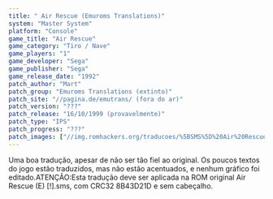 ```yaml
---
title: " Air Rescue (Emuroms Translations)"
system: "Master System"
platform: "Console"
game_title: "Air Rescue"
game_category: "Tiro / Nave"
game_players: "1"
game_developer: "Sega"
game_publisher: "Sega"
game_release_date: "1992"
patch_author: "Mart"
patch_group: "Emuroms Translations (extinto)"
patch_site: "//pagina.de/emutrans/ (fora do ar)"
patch_version: "???"
patch_release: "16/10/1999 (provavelmente)"
patch_type: "IPS"
patch_progress: "???"
patch_images: ["//img.romhackers.org/traducoes/%5BSMS%5D%20Air%20Rescue%20-%20Emuroms%20Translations%20-%201.png","//img.romhackers.org/traducoes/%5BSMS%5D%20Air%20Rescue%20-%20Emuroms%20Translations%20-%202.png","//img.romhackers.org/traducoes/%5BSMS%5D%20Air%20Rescue%20-%20Emuroms%20Translations%20-%203.png"]
---
```

Uma boa tradução, apesar de não ser tão fiel ao original. Os poucos textos do jogo estão traduzidos, mas não estão acentuados, e nenhum gráfico foi editado.ATENÇÃO:Esta tradução deve ser aplicada na ROM original Air Rescue (E) [!].sms, com CRC32 8B43D21D e sem cabeçalho.
